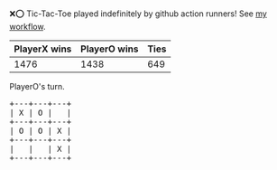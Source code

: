 :x::o: Tic-Tac-Toe played indefinitely by github action runners! See [my workflow](.github/workflows/play.yaml).

|PlayerX wins|PlayerO wins|Ties|
|-|-|-|
|1476|1438|649|

PlayerO's turn.

<pre>
+---+---+---+
| X | O |   |
+---+---+---+
| O | O | X |
+---+---+---+
|   |   | X |
+---+---+---+
</pre>